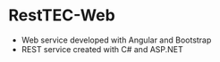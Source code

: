 # RestTEC-Web

- Web service developed with Angular and Bootstrap
- REST service created with C# and ASP.NET
